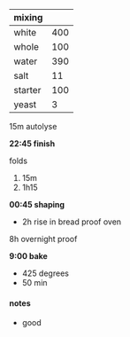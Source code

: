 
|  mixing | |
| ----------- |:----|
| white       | 400 |
| whole       | 100 |
| water       | 390 |
| salt        |  11 |
| starter     | 100 |
| yeast       |   3 |

15m autolyse

**22:45 finish**

folds
1. 15m
2. 1h15 

**00:45 shaping** 
- 2h rise in bread proof oven

8h overnight proof

**9:00 bake**
- 425 degrees
- 50 min

#### notes

- good
